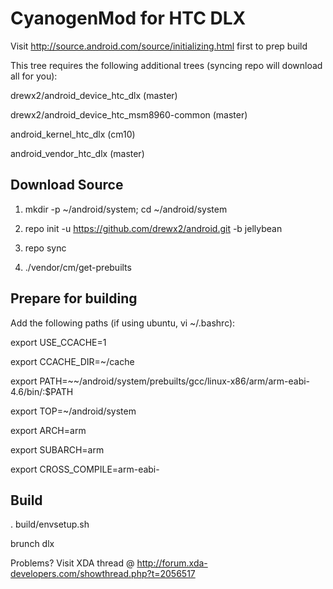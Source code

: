 CyanogenMod for HTC DLX
=======================

Visit http://source.android.com/source/initializing.html first to prep build


This tree requires the following additional trees (syncing repo will download all for you):

drewx2/android_device_htc_dlx (master)

drewx2/android_device_htc_msm8960-common  (master)

android_kernel_htc_dlx  (cm10)

android_vendor_htc_dlx  (master)

Download Source
------------------------------

1) mkdir -p ~/android/system; cd ~/android/system

2) repo init -u https://github.com/drewx2/android.git -b jellybean

3) repo sync

4) ./vendor/cm/get-prebuilts


Prepare for building
------------------------------

Add the following paths (if using ubuntu, vi ~/.bashrc):

export USE_CCACHE=1

export CCACHE_DIR=~/cache

export PATH=~~/android/system/prebuilts/gcc/linux-x86/arm/arm-eabi-4.6/bin/:$PATH

export TOP=~/android/system

export ARCH=arm

export SUBARCH=arm

export CROSS_COMPILE=arm-eabi-


Build
----------------------------

. build/envsetup.sh

brunch dlx


Problems? Visit XDA thread @ http://forum.xda-developers.com/showthread.php?t=2056517

